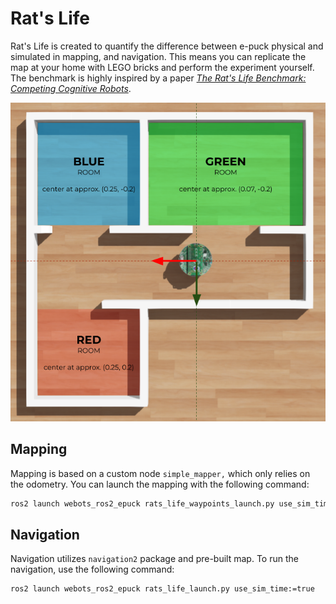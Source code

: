 # Rat's Life

Rat's Life is created to quantify the difference between e-puck physical and simulated in mapping, and navigation.
This means you can replicate the map at your home with LEGO bricks and perform the experiment yourself.
The benchmark is highly inspired by a paper [_The Rat's Life Benchmark: Competing Cognitive Robots_](http://www.vernon.eu/euCognition/NA045-3/PerMIS08_SS1-OMichel.pdf).

![Webots Map](./assets/map_webots.png)


## Mapping
Mapping is based on a custom node `simple_mapper,` which only relies on the odometry.
You can launch the mapping with the following command:
```bash
ros2 launch webots_ros2_epuck rats_life_waypoints_launch.py use_sim_time:=true
```

## Navigation
Navigation utilizes `navigation2` package and pre-built map.
To run the navigation, use the following command:
```bash
ros2 launch webots_ros2_epuck rats_life_launch.py use_sim_time:=true
```
